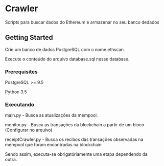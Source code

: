 # Crawler

Scripts para buscar dados do Ethereum e armazenar no seu banco dedados


## Getting Started

Crie um banco de dados PostgreSQL com o nome ethscan. 

Execute o conteúdo do arquivo database.sql nesse database.



### Prerequisites

PostgreSQL >= 9.5


Python 3.5


### Executando

main.py - Busca as atualizações da mempool.

monitor.py - Busca as transações da blockchain a partir de um bloco (Configurar no arquivo)

receiptCrawler.py - Busca os recibos das transações observadas na mempool que foram encontradas na blockchain

Sendo assim, executa-se obrigatóriamente uma etapa dependendo da outra.